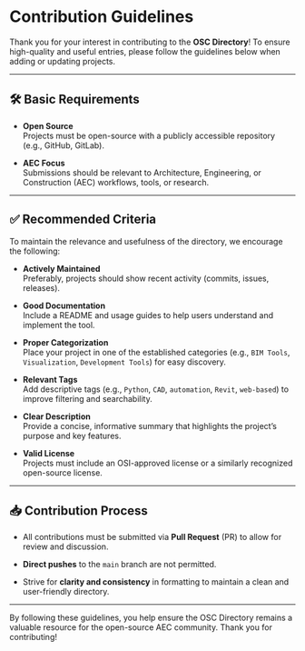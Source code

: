 # Contribution Guidelines

Thank you for your interest in contributing to the **OSC Directory**! To ensure high-quality and useful entries, please follow the guidelines below when adding or updating projects.

---

## 🛠️ Basic Requirements

- **Open Source**  
  Projects must be open-source with a publicly accessible repository (e.g., GitHub, GitLab).

- **AEC Focus**  
  Submissions should be relevant to Architecture, Engineering, or Construction (AEC) workflows, tools, or research.

---

## ✅ Recommended Criteria

To maintain the relevance and usefulness of the directory, we encourage the following:

- **Actively Maintained**  
  Preferably, projects should show recent activity (commits, issues, releases).

- **Good Documentation**  
  Include a README and usage guides to help users understand and implement the tool.

- **Proper Categorization**  
  Place your project in one of the established categories (e.g., `BIM Tools`, `Visualization`, `Development Tools`) for easy discovery.

- **Relevant Tags**  
  Add descriptive tags (e.g., `Python`, `CAD`, `automation`, `Revit`, `web-based`) to improve filtering and searchability.

- **Clear Description**  
  Provide a concise, informative summary that highlights the project’s purpose and key features.

- **Valid License**  
  Projects must include an OSI-approved license or a similarly recognized open-source license.

---

## 📥 Contribution Process

- All contributions must be submitted via **Pull Request** (PR) to allow for review and discussion.

- **Direct pushes** to the `main` branch are not permitted.

- Strive for **clarity and consistency** in formatting to maintain a clean and user-friendly directory.

---

By following these guidelines, you help ensure the OSC Directory remains a valuable resource for the open-source AEC community. Thank you for contributing!

